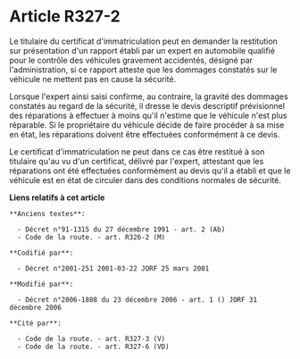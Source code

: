 # Article R327-2

Le titulaire du certificat d'immatriculation peut en demander la restitution sur présentation d'un rapport établi par un
expert en automobile qualifié pour le contrôle des véhicules gravement accidentés, désigné par l'administration, si ce
rapport atteste que les dommages constatés sur le véhicule ne mettent pas en cause la sécurité.

Lorsque l'expert ainsi saisi confirme, au contraire, la gravité des dommages constatés au regard de la sécurité, il dresse le
devis descriptif prévisionnel des réparations à effectuer à moins qu'il n'estime que le véhicule n'est plus réparable. Si le
propriétaire du véhicule décide de faire procéder à sa mise en état, les réparations doivent être effectuées conformément à
ce devis.

Le certificat d'immatriculation ne peut dans ce cas être restitué à son titulaire qu'au vu d'un certificat, délivré par
l'expert, attestant que les réparations ont été effectuées conformément au devis qu'il a établi et que le véhicule est en
état de circuler dans des conditions normales de sécurité.

**Liens relatifs à cet article**

	**Anciens textes**:

	  - Décret n°91-1315 du 27 décembre 1991 - art. 2 (Ab)
	  - Code de la route. - art. R326-2 (M)

	**Codifié par**:

	  - Décret n°2001-251 2001-03-22 JORF 25 mars 2001

	**Modifié par**:

	  - Décret n°2006-1808 du 23 décembre 2006 - art. 1 () JORF 31 décembre 2006

	**Cité par**:

	  - Code de la route. - art. R327-3 (V)
	  - Code de la route. - art. R327-6 (VD)
